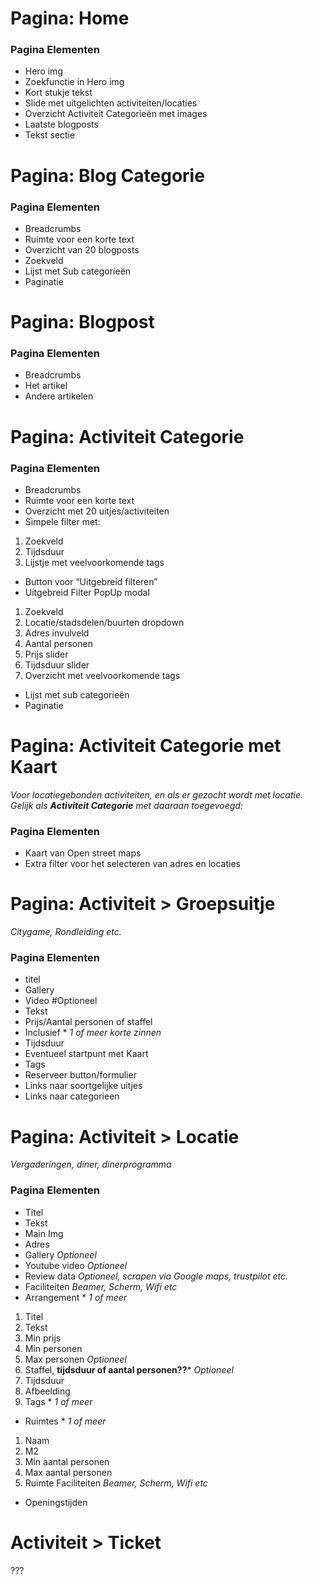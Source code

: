 
# Pagina: Home
### Pagina Elementen
- Hero img
- Zoekfunctie in Hero img
- Kort stukje tekst
- Slide met uitgelichten activiteiten/locaties
- Overzicht Activiteit Categorieën met images
- Laatste blogposts
- Tekst sectie


# Pagina: Blog Categorie
### Pagina Elementen

- Breadcrumbs
- Ruimte voor een korte text
- Overzicht van 20 blogposts
- Zoekveld
- Lijst met Sub categorieën
- Paginatie
		
# Pagina: Blogpost
### Pagina Elementen
- Breadcrumbs
- Het artikel
- Andere artikelen		


# Pagina: Activiteit Categorie
### Pagina Elementen
- Breadcrumbs
- Ruimte voor een korte text
- Overzicht met 20 uitjes/activiteiten
- Simpele filter met:
1. Zoekveld
2. Tijdsduur
3. Lijstje met veelvoorkomende tags
- Button voor “Uitgebreid filteren”
- Uitgebreid Filter PopUp modal
1. Zoekveld
2. Locatie/stadsdelen/buurten dropdown
3. Adres invulveld
4. Aantal personen
5. Prijs slider
6. Tijdsduur slider
7. Overzicht met veelvoorkomende tags
- Lijst met sub categorieën 
- Paginatie

# Pagina: Activiteit Categorie met Kaart
_Voor locatiegebonden activiteiten, en als er gezocht wordt met locatie._
_Gelijk als __Activiteit Categorie__ met daaraan toegevoegd:_
### Pagina Elementen
- Kaart van Open street maps
- Extra filter voor het selecteren van adres en locaties


# Pagina: Activiteit > Groepsuitje	
_Citygame, Rondleiding etc._
### Pagina Elementen
- titel
- Gallery
- Video #Optioneel
- Tekst
- Prijs/Aantal personen of staffel
- Inclusief * _1 of meer korte zinnen_
- Tijdsduur
- Eventueel startpunt met Kaart
- Tags
- Reserveer button/formulier
- Links naar soortgelijke uitjes
- Links naar categorieen

# Pagina: Activiteit > Locatie	
_Vergaderingen, diner, dinerprogramma_
### Pagina Elementen		
- Titel
- Tekst
- Main Img
- Adres
- Gallery _Optioneel_
- Youtube video _Optioneel_
- Review data _Optioneel, scrapen via Google maps, trustpilot etc._
- Faciliteiten _Beamer, Scherm, Wifi etc_
- Arrangement * _1 of meer_
1. Titel
2. Tekst
3. Min prijs
4. Min personen
5. Max personen _Optioneel_
6. Staffel, **tijdsduur of aantal personen??*** _Optioneel_
7. Tijdsduur
8. Afbeelding
9. Tags * _1 of meer_
- Ruimtes * _1 of meer_
1. Naam
2. M2
3. Min aantal personen
4. Max aantal personen
5. Ruimte Faciliteiten _Beamer, Scherm, Wifi etc_
- Openingstijden

# Activiteit > Ticket
???


